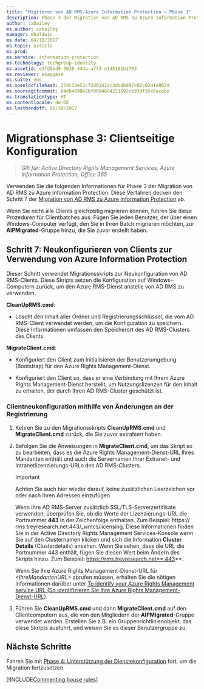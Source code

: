 ```yaml
---
title: "Migrieren von AD RMS-Azure Information Protection – Phase 3"
description: Phase 3 der Migration von AD RMS zu Azure Information Protection deckt den Schritt 7 der Migration von AD RMS zu Azure Information Protection ab.
author: cabailey
ms.author: cabailey
manager: mbaldwin
ms.date: 04/18/2017
ms.topic: article
ms.prod: 
ms.service: information-protection
ms.technology: techgroup-identity
ms.assetid: e3fd9bd9-3638-444a-a773-e1d5101b1793
ms.reviewer: esaggese
ms.suite: ems
ms.openlocfilehash: 27dc3de51c72d0142ac3dbdbd97c02c0241e902d
ms.sourcegitcommit: 04eb4990e2bf0004684221592cb93df35e6acebe
ms.translationtype: HT
ms.contentlocale: de-DE
ms.lasthandoff: 06/30/2017
---
```

# <a name="migration-phase-3---client-side-configuration"></a>Migrationsphase 3: Clientseitige Konfiguration

>*Gilt für: Active Directory Rights Management Services, Azure Information Protection, Office 365*

Verwenden Sie die folgenden Informationen für Phase 3 der Migration von AD RMS zu Azure Information Protection. Diese Verfahren decken den Schritt 7 der [Migration von AD RMS zu Azure Information Protection](migrate-from-ad-rms-to-azure-rms.md) ab.

Wenn Sie nicht alle Clients gleichzeitig migrieren können, führen Sie diese Prozeduren für Clientbatches aus. Fügen Sie jeden Benutzer, der über einen Windows-Computer verfügt, den Sie in Ihren Batch migrieren möchten, zur **AIPMigrated**-Gruppe hinzu, die Sie zuvor erstellt haben.

## <a name="step-7-reconfigure-clients-to-use-azure-information-protection"></a>Schritt 7: Neukonfigurieren von Clients zur Verwendung von Azure Information Protection

Dieser Schritt verwendet Migrationsskripts zur Neukonfiguration von AD RMS-Clients. Diese Skripts setzen die Konfiguration auf Windows-Computern zurück, um den Azure RMS-Dienst anstelle von AD RMS zu verwenden. 

**CleanUpRMS.cmd**:

- Löscht den Inhalt aller Ordner und Registrierungsschlüssel, die vom AD RMS-Client verwendet werden, um die Konfiguration zu speichern. Diese Informationen umfassen den Speicherort des AD RMS-Clusters des Clients.

**MigrateClient.cmd**:

- Konfiguriert den Client zum Initialisieren der Benutzerumgebung (Bootstrap) für den Azure Rights Management-Dienst.

-  Konfiguriert den Client so, dass er eine Verbindung mit Ihrem Azure Rights Management-Dienst herstellt, um Nutzungslizenzen für den Inhalt zu erhalten, der durch Ihren AD RMS-Cluster geschützt ist. 


### <a name="client-reconfiguration-by-using-registry-edits"></a>Clientneukonfiguration mithilfe von Änderungen an der Registrierung

1. Kehren Sie zu den Migrationsskripts **CleanUpRMS.cmd** und **MigrateClient.cmd** zurück, die Sie zuvor extrahiert haben.

2.  Befolgen Sie die Anweisungen in **MigrateClient.cmd**, um das Skript so zu bearbeiten, dass es die Azure Rights Management-Dienst-URL Ihres Mandanten enthält und auch die Servernamen Ihrer Extranet- und Intranetlizenzierungs-URLs des AD RMS-Clusters.

    > [!IMPORTANT]
    > Achten Sie auch hier wieder darauf, keine zusätzlichen Leerzeichen vor oder nach Ihren Adressen einzufügen.
    > 
    > Wenn Ihre AD RMS-Server zusätzlich SSL/TLS-Serverzertifikate verwenden, überprüfen Sie, ob die Werte der Lizenzierungs-URL die Portnummer **443** in der Zeichenfolge enthalten. Zum Beispiel: https:// rms.treyresearch.net:443/_wmcs/licensing. Diese Informationen finden Sie in der Active Directory Rights Management Services-Konsole wenn Sie auf den Clusternamen klicken und sich die Information **Cluster Details** (Clusterdetails) ansehen. Wenn Sie sehen, dass die URL die Portnummer 443 enthält, fügen Sie diesen Wert beim Ändern des Skripts hinzu. Zum Beispiel: https://rms.treyresearch.net**:443**. 

    Wenn Sie Ihre Azure Rights Management-Dienst-URL für *&lt;IhreMandantenURL&gt;* abrufen müssen, erhalten Sie die nötigen Informationen darüber unter [To identify your Azure Rights Management service URL (So identifizieren Sie Ihre Azure Rights Management-Dienst-URL)](migrate-from-ad-rms-phase1.md#to-identify-your-azure-rights-management-service-url).

3.  Führen Sie **CleanUpRMS.cmd** und dann **MigrateClient.cmd** auf den Clientcomputern aus, die von den Mitgliedern der **AIPMigrated**-Gruppe verwendet werden. Erstellen Sie z.B. ein Gruppenrichtlinienobjekt, das diese Skripts ausführt, und weisen Sie es dieser Benutzergruppe zu.


## <a name="next-steps"></a>Nächste Schritte
Fahren Sie mit [Phase 4: Unterstützung der Dienstekonfiguration](migrate-from-ad-rms-phase3.md) fort, um die Migration fortzusetzen.

[!INCLUDE[Commenting house rules](../includes/houserules.md)]